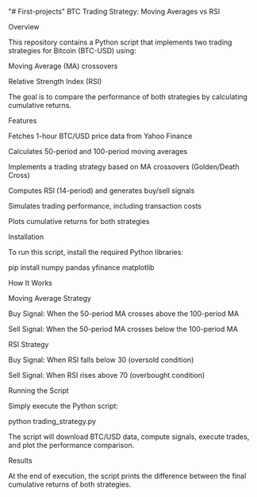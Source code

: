 "# First-projects" 
BTC Trading Strategy: Moving Averages vs RSI

Overview

This repository contains a Python script that implements two trading strategies for Bitcoin (BTC-USD) using:

Moving Average (MA) crossovers

Relative Strength Index (RSI)

The goal is to compare the performance of both strategies by calculating cumulative returns.

Features

Fetches 1-hour BTC/USD price data from Yahoo Finance

Calculates 50-period and 100-period moving averages

Implements a trading strategy based on MA crossovers (Golden/Death Cross)

Computes RSI (14-period) and generates buy/sell signals

Simulates trading performance, including transaction costs

Plots cumulative returns for both strategies

Installation

To run this script, install the required Python libraries:

pip install numpy pandas yfinance matplotlib

How It Works

Moving Average Strategy

Buy Signal: When the 50-period MA crosses above the 100-period MA

Sell Signal: When the 50-period MA crosses below the 100-period MA

RSI Strategy

Buy Signal: When RSI falls below 30 (oversold condition)

Sell Signal: When RSI rises above 70 (overbought condition)

Running the Script

Simply execute the Python script:

python trading_strategy.py

The script will download BTC/USD data, compute signals, execute trades, and plot the performance comparison.

Results

At the end of execution, the script prints the difference between the final cumulative returns of both strategies.
